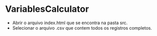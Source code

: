 # VariablesCalculator

- Abrir o arquivo index.html que se encontra na pasta src.
- Selecionar o arquivo .csv que contem todos os registros completos.

